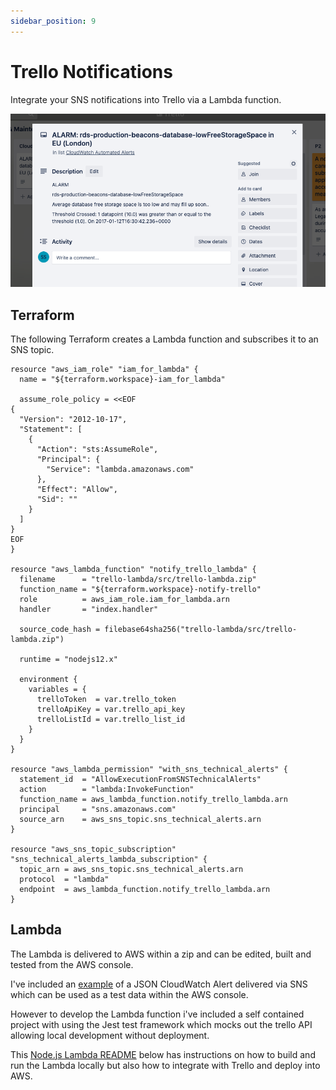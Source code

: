 ```yaml
---
sidebar_position: 9
---
```


# Trello Notifications

Integrate your SNS notifications into Trello via a Lambda function.

![Trello Notification](screenshots/trello-notification.png)

## Terraform

The following Terraform creates a Lambda function and subscribes it to an SNS topic.

```
resource "aws_iam_role" "iam_for_lambda" {
  name = "${terraform.workspace}-iam_for_lambda"

  assume_role_policy = <<EOF
{
  "Version": "2012-10-17",
  "Statement": [
    {
      "Action": "sts:AssumeRole",
      "Principal": {
        "Service": "lambda.amazonaws.com"
      },
      "Effect": "Allow",
      "Sid": ""
    }
  ]
}
EOF
}

resource "aws_lambda_function" "notify_trello_lambda" {
  filename      = "trello-lambda/src/trello-lambda.zip"
  function_name = "${terraform.workspace}-notify-trello"
  role          = aws_iam_role.iam_for_lambda.arn
  handler       = "index.handler"

  source_code_hash = filebase64sha256("trello-lambda/src/trello-lambda.zip")

  runtime = "nodejs12.x"

  environment {
    variables = {
      trelloToken  = var.trello_token
      trelloApiKey = var.trello_api_key
      trelloListId = var.trello_list_id
    }
  }
}

resource "aws_lambda_permission" "with_sns_technical_alerts" {
  statement_id  = "AllowExecutionFromSNSTechnicalAlerts"
  action        = "lambda:InvokeFunction"
  function_name = aws_lambda_function.notify_trello_lambda.arn
  principal     = "sns.amazonaws.com"
  source_arn    = aws_sns_topic.sns_technical_alerts.arn
}

resource "aws_sns_topic_subscription" "sns_technical_alerts_lambda_subscription" {
  topic_arn = aws_sns_topic.sns_technical_alerts.arn
  protocol  = "lambda"
  endpoint  = aws_lambda_function.notify_trello_lambda.arn
}
```

## Lambda

The Lambda is delivered to AWS within a zip and can be edited, built and tested from the AWS console.

I've included an [example](https://github.com/struds/ops-cookbook/blob/main/example-code/trello-notifications/trello-lambda/trello-test-data.json) of a JSON CloudWatch Alert delivered via SNS which can be used as a test data within the AWS console.


However to develop the Lambda function i've included a self contained project with using the Jest test framework which mocks out the trello API allowing local development without deployment.

This [Node.js Lambda README](https://github.com/struds/ops-cookbook/blob/main/example-code/trello-notifications/trello-lambda/README.md) below has instructions on how to build and run the Lambda locally but also how to integrate with Trello and deploy into AWS.
